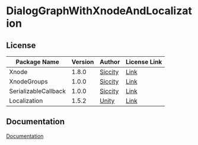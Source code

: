 # DialogGraphWithXnodeAndLocalization

## License

| Package Name | Version | Author | License Link |
| --- | --- | --- | ---|
| Xnode | 1.8.0 | [Siccity](https://github.com/Siccity) | [Link](https://github.com/Siccity/xNode/blob/master/LICENSE.md) |
| XnodeGroups | 1.0.0 | [Siccity](https://github.com/Siccity) | [Link](https://github.com/Siccity/xNodeGroups/blob/master/LICENSE.md) |
| SerializableCallback | 1.0.0 | [Siccity](https://github.com/Siccity) | [Link](https://github.com/Siccity/SerializableCallback/blob/master/LICENSE.md) |
| Localization | 1.5.2 | [Unity](https://unity.com/) | [Link](https://docs.unity3d.com/Packages/com.unity.localization@1.0/license/LICENSE.html)

## Documentation
[Documentation](https://github.com/JelonGames/DialogGraphWithXnodeAndLocalizaiton/wiki)
